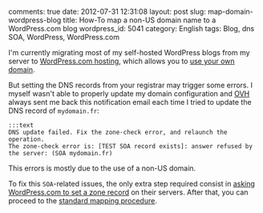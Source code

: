 comments: true
date: 2012-07-31 12:31:08
layout: post
slug: map-domain-wordpress-blog
title: How-To map a non-US domain name to a WordPress.com blog
wordpress_id: 5041
category: English
tags: Blog, dns SOA, WordPress, WordPress.com

I'm currently migrating most of my self-hosted WordPress blogs from my server to [WordPress.com hosting](https://en.wordpress.com/features/), which allows you to [use your own domain](http://en.support.wordpress.com/domain-mapping).

But setting the DNS records from your registrar may trigger some errors. I myself wasn't able to properly update my domain configuration and [OVH](http://ovh.com) always sent me back this notification email each time I tried to update the DNS record of `mydomain.fr`:

    :::text
    DNS update failed. Fix the zone-check error, and relaunch the operation.
    The zone-check error is: [TEST SOA record exists]: answer refused by the server: (SOA mydomain.fr)

This errors is mostly due to the use of a non-US domain.

To fix this `SOA`-related issues, the only extra step required consist in [asking WordPress.com to set a zone record](http://en.support.wordpress.com/domain-mapping/dns-zone-records/) on their servers. After that, you can proceed to the [standard mapping procedure](http://en.support.wordpress.com/domain-mapping/map-existing-domain/#instructions-for-mapping-an-existing-domain).

